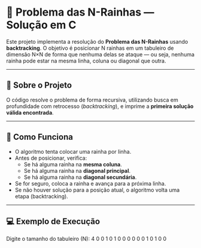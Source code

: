 # 🧠 Problema das N-Rainhas — Solução em C

Este projeto implementa a resolução do **Problema das N-Rainhas** usando **backtracking**. O objetivo é posicionar N rainhas em um tabuleiro de dimensão N×N de forma que nenhuma delas se ataque — ou seja, nenhuma rainha pode estar na mesma linha, coluna ou diagonal que outra.

---

## 📌 Sobre o Projeto

O código resolve o problema de forma recursiva, utilizando busca em profundidade com retrocesso (*backtracking*), e imprime a **primeira solução válida encontrada**.

---

## 🧩 Como Funciona

- O algoritmo tenta colocar uma rainha por linha.
- Antes de posicionar, verifica:
  - Se há alguma rainha na **mesma coluna**.
  - Se há alguma rainha na **diagonal principal**.
  - Se há alguma rainha na **diagonal secundária**.
- Se for seguro, coloca a rainha e avança para a próxima linha.
- Se não houver solução para a posição atual, o algoritmo volta uma etapa (backtracking).

---

## 💻 Exemplo de Execução

Digite o tamanho do tabuleiro (N): 4
0 0 1 0
1 0 0 0
0 0 0 1
0 1 0 0
